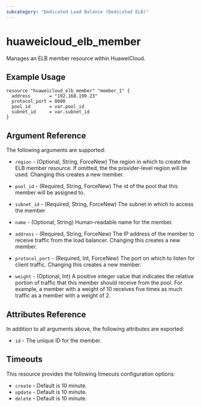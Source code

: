 ```yaml
---
subcategory: "Dedicated Load Balance (Dedicated ELB)"
---
```


# huaweicloud\_elb\_member

Manages an ELB member resource within HuaweiCloud.

## Example Usage

```hcl
resource "huaweicloud_elb_member" "member_1" {
  address       = "192.168.199.23"
  protocol_port = 8080
  pool_id       = var.pool_id
  subnet_id     = var.subnet_id
}
```

## Argument Reference

The following arguments are supported:

* `region` - (Optional, String, ForceNew) The region in which to create the ELB member resource.
    If omitted, the the provider-level region will be used.
    Changing this creates a new member.

* `pool_id` - (Required, String, ForceNew) The id of the pool that this member will be
    assigned to.

* `subnet_id` - (Required, String, ForceNew) The subnet in which to access the member

* `name` - (Optional, String) Human-readable name for the member.

* `address` - (Required, String, ForceNew) The IP address of the member to receive traffic from
    the load balancer. Changing this creates a new member.

* `protocol_port` - (Required, Int, ForceNew) The port on which to listen for client traffic.
    Changing this creates a new member.

* `weight` - (Optional, Int)  A positive integer value that indicates the relative
    portion of traffic that this member should receive from the pool. For
    example, a member with a weight of 10 receives five times as much traffic
    as a member with a weight of 2.


## Attributes Reference

In addition to all arguments above, the following attributes are exported:

* `id` - The unique ID for the member.

## Timeouts
This resource provides the following timeouts configuration options:
- `create` - Default is 10 minute.
- `update` - Default is 10 minute.
- `delete` - Default is 10 minute.
